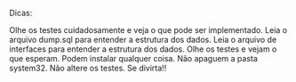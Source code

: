Dicas:

Olhe os testes cuidadosamente e veja o que pode ser implementado.
Leia o arquivo dump.sql para entender a estrutura dos dados.
Leia o arquivo de interfaces para entender a estrutura dos dados.
Olhe os testes e vejam o que esperam.
Podem instalar qualquer coisa.
Não apaguem a pasta system32.
Não altere os testes.
Se divirta!!